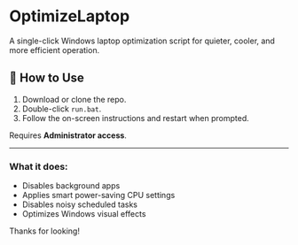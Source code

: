 # OptimizeLaptop

A single-click Windows laptop optimization script for quieter, cooler, and more efficient operation.

## 🚀 How to Use

1. Download or clone the repo.
2. Double-click `run.bat`.
3. Follow the on-screen instructions and restart when prompted.

Requires **Administrator access**.

---

### What it does:
- Disables background apps
- Applies smart power-saving CPU settings
- Disables noisy scheduled tasks
- Optimizes Windows visual effects


Thanks for looking!
